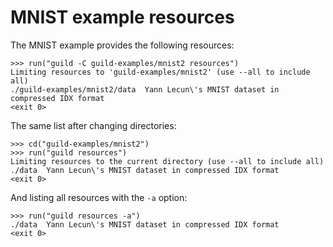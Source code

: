 # MNIST example resources

The MNIST example provides the following resources:

    >>> run("guild -C guild-examples/mnist2 resources")
    Limiting resources to 'guild-examples/mnist2' (use --all to include all)
    ./guild-examples/mnist2/data  Yann Lecun\'s MNIST dataset in compressed IDX format
    <exit 0>

The same list after changing directories:

    >>> cd("guild-examples/mnist2")
    >>> run("guild resources")
    Limiting resources to the current directory (use --all to include all)
    ./data  Yann Lecun\'s MNIST dataset in compressed IDX format
    <exit 0>

And listing all resources with the `-a` option:

    >>> run("guild resources -a")
    ./data  Yann Lecun\'s MNIST dataset in compressed IDX format
    <exit 0>
